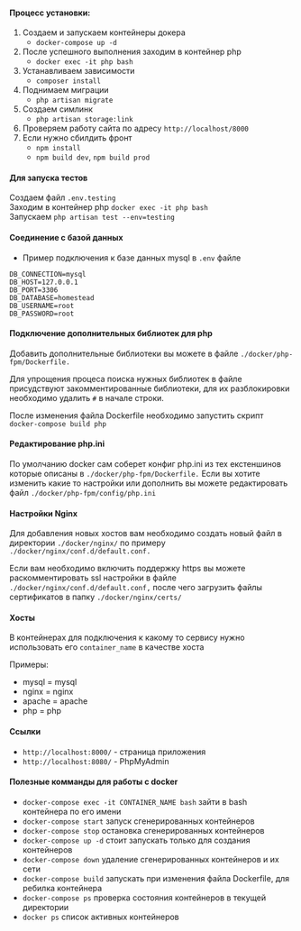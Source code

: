 #### Процесс установки:
1. Создаем и запускаем контейнеры докера 
    *  `docker-compose up -d`
2. После успешного выполнения заходим в контейнер php 
    * `docker exec -it php bash`
3. Устанавливаем зависимости
    * `composer install`
4. Поднимаем миграции
    * `php artisan migrate`
6. Создаем симлинк
    * `php artisan storage:link`
7. Проверяем работу сайта по адресу `http://localhost/8000`
8. Если нужно сбилдить фронт
    * `npm install`
    * `npm build dev`, `npm build prod`
    
 #### Для запуска тестов 
 Создаем файл `.env.testing` <br/>
 Заходим в контейнер php `docker exec -it php bash` <br/>
 Запускаем `php artisan test --env=testing`
 
#### Соединение с базой данных    
    
* Пример подключения к базе данных mysql в `.env` файле
```
DB_CONNECTION=mysql
DB_HOST=127.0.0.1
DB_PORT=3306
DB_DATABASE=homestead
DB_USERNAME=root
DB_PASSWORD=root
```

#### Подключение дополнительных библиотек для php
Добавить дополнительные библиотеки вы можете в файле `./docker/php-fpm/Dockerfile.`

Для упрощения процеса поиска нужных библиотек в файле присудствуют
 закомментированные библиотеки, для их разблокировки необходимо удалить `#` в начале строки.

После изменения файла Dockerfile необходимо запустить скрипт `docker-compose build php`

#### Редактирование php.ini
По умолчанию docker сам соберет конфиг php.ini из тех екстеншинов которые
 описаны в `./docker/php-fpm/Dockerfile.` Если вы хотите изменить какие то
  настройки или дополнить вы можете редактировать файл `./docker/php-fpm/config/php.ini`

#### Настройки Nginx
Для добавления новых хостов вам необходимо создать новый файл в директории
 `./docker/nginx/` по примеру `./docker/nginx/conf.d/default.conf.`
 
Если вам необходимо включить поддержку https вы можете раскомментировать
ssl настройки в файле `./docker/nginx/conf.d/default.conf,` после чего
загрузить файлы сертификатов в папку `./docker/nginx/certs/`

#### Хосты
В контейнерах для подключения к какому то сервису нужно использовать
его `container_name` в качестве хоста

Примеры:
 * mysql = mysql
 * nginx = nginx
 * apache = apache
 * php = php

 #### Ссылки
 * `http://localhost:8000/` - страница приложения
 * `http://localhost:8080/` - PhpMyAdmin
 
 #### Полезные комманды для работы с docker
 *  `docker-compose exec -it CONTAINER_NAME bash` зайти в bash контейнера по его имени
 *  `docker-compose start` запуск сгенерированных контейнеров
 *  `docker-compose stop` остановка сгенерированных контейнеров
 *  `docker-compose up -d` стоит запускать только для создания контейнеров
 *  `docker-compose down` удаление сгенерированных контейнеров и их сети
 *  `docker-compose build` запускать при изменения файла Dockerfile, для ребилка контейнера
 *  `docker-compose ps` проверка состояния контейнеров в текущей директории
 *  `docker ps` список активных контейнеров
 
